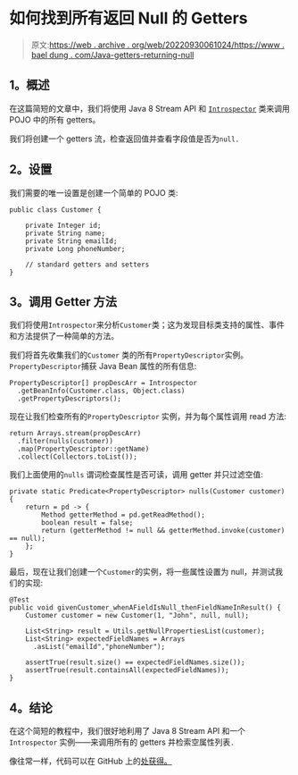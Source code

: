 # 如何找到所有返回 Null 的 Getters

> 原文:[https://web . archive . org/web/20220930061024/https://www . bael dung . com/Java-getters-returning-null](https://web.archive.org/web/20220930061024/https://www.baeldung.com/java-getters-returning-null)

## **1。概述**

在这篇简短的文章中，我们将使用 Java 8 Stream API 和 [`Introspector`](https://web.archive.org/web/20220630134703/https://docs.oracle.com/en/java/javase/11/docs/api/java.desktop/java/beans/Introspector.html) 类来调用 POJO 中的所有 getters。

我们将创建一个 getters 流，检查返回值并查看字段值是否为`null.`

## **2。设置**

我们需要的唯一设置是创建一个简单的 POJO 类:

```
public class Customer {

    private Integer id;
    private String name;
    private String emailId;
    private Long phoneNumber;

    // standard getters and setters
}
```

## **3。调用 Getter 方法**

我们将使用`Introspector`来分析`Customer`类；这为发现目标类支持的属性、事件和方法提供了一种简单的方法。

我们将首先收集我们的`Customer` 类的所有`PropertyDescriptor`实例。`PropertyDescriptor`捕获 Java Bean 属性的所有信息:

```
PropertyDescriptor[] propDescArr = Introspector
  .getBeanInfo(Customer.class, Object.class)
  .getPropertyDescriptors(); 
```

现在让我们检查所有的`PropertyDescriptor` 实例，并为每个属性调用 read 方法:

```
return Arrays.stream(propDescArr)
  .filter(nulls(customer))
  .map(PropertyDescriptor::getName)
  .collect(Collectors.toList()); 
```

我们上面使用的`nulls` 谓词检查属性是否可读，调用 getter 并只过滤空值:

```
private static Predicate<PropertyDescriptor> nulls(Customer customer) { 
    return = pd -> { 
        Method getterMethod = pd.getReadMethod(); 
        boolean result = false; 
        return (getterMethod != null && getterMethod.invoke(customer) == null); 
    }; 
} 
```

最后，现在让我们创建一个`Customer`的实例，将一些属性设置为 null，并测试我们的实现:

```
@Test
public void givenCustomer_whenAFieldIsNull_thenFieldNameInResult() {
    Customer customer = new Customer(1, "John", null, null);

    List<String> result = Utils.getNullPropertiesList(customer);
    List<String> expectedFieldNames = Arrays
      .asList("emailId","phoneNumber");

    assertTrue(result.size() == expectedFieldNames.size());
    assertTrue(result.containsAll(expectedFieldNames));      
}
```

## **4。结论**

在这个简短的教程中，我们很好地利用了 Java 8 Stream API 和一个`Introspector` 实例——来调用所有的 getters 并检索空属性列表`.`

像往常一样，代码可以在 GitHub 上的[处获得。](https://web.archive.org/web/20220630134703/https://github.com/eugenp/tutorials/tree/master/core-java-modules/core-java-streams)